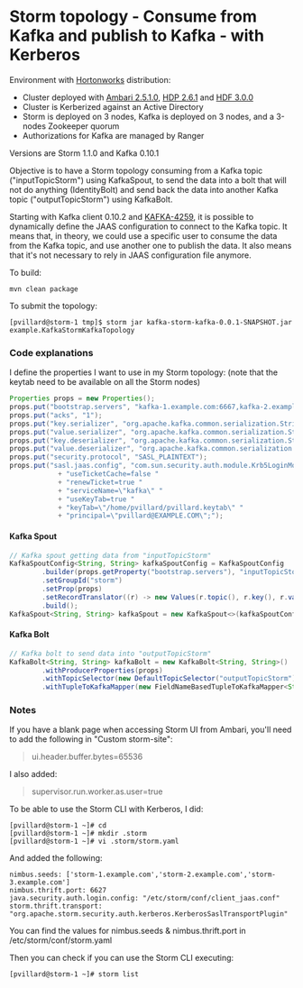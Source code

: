 # Storm topology - Consume from Kafka and publish to Kafka - with Kerberos

Environment with [Hortonworks](https://hortonworks.com/) distribution:
- Cluster deployed with [Ambari 2.5.1.0](https://docs.hortonworks.com/HDPDocuments/Ambari/Ambari-2.5.1.0/index.html), [HDP 2.6.1](https://docs.hortonworks.com/HDPDocuments/HDP2/HDP-2.6.1/index.html) and [HDF 3.0.0](https://docs.hortonworks.com/HDPDocuments/HDF3/HDF-3.0.0/index.html)
- Cluster is Kerberized against an Active Directory
- Storm is deployed on 3 nodes, Kafka is deployed on 3 nodes, and a 3-nodes Zookeeper quorum
- Authorizations for Kafka are managed by Ranger

Versions are Storm 1.1.0 and Kafka 0.10.1

Objective is to have a Storm topology consuming from a Kafka topic ("inputTopicStorm") using KafkaSpout, to send the data into a bolt that will not do anything (IdentityBolt) and send back the data into another Kafka topic ("outputTopicStorm") using KafkaBolt.

Starting with Kafka client 0.10.2 and [KAFKA-4259](https://issues.apache.org/jira/browse/KAFKA-4259), it is possible to dynamically define the JAAS configuration to connect to the Kafka topic. It means that, in theory, we could use a specific user to consume the data from the Kafka topic, and use another one to publish the data. It also means that it's not necessary to rely in JAAS configuration file anymore.

To build:

````
mvn clean package
````

To submit the topology:

````
[pvillard@storm-1 tmp]$ storm jar kafka-storm-kafka-0.0.1-SNAPSHOT.jar example.KafkaStormKafkaTopology
````

### Code explanations

I define the properties I want to use in my Storm topology:
(note that the keytab need to be available on all the Storm nodes)

````java
Properties props = new Properties();
props.put("bootstrap.servers", "kafka-1.example.com:6667,kafka-2.example.com:6667,kafka-3.example.com:6667");
props.put("acks", "1");
props.put("key.serializer", "org.apache.kafka.common.serialization.StringSerializer");
props.put("value.serializer", "org.apache.kafka.common.serialization.StringSerializer");
props.put("key.deserializer", "org.apache.kafka.common.serialization.StringDeserializer");
props.put("value.deserializer", "org.apache.kafka.common.serialization.StringDeserializer");
props.put("security.protocol", "SASL_PLAINTEXT");
props.put("sasl.jaas.config", "com.sun.security.auth.module.Krb5LoginModule required "
            + "useTicketCache=false "
            + "renewTicket=true "
            + "serviceName=\"kafka\" "
            + "useKeyTab=true "
            + "keyTab=\"/home/pvillard/pvillard.keytab\" "
            + "principal=\"pvillard@EXAMPLE.COM\";");
````

#### Kafka Spout

````java
// Kafka spout getting data from "inputTopicStorm"
KafkaSpoutConfig<String, String> kafkaSpoutConfig = KafkaSpoutConfig
        .builder(props.getProperty("bootstrap.servers"), "inputTopicStorm")
        .setGroupId("storm")
        .setProp(props)
        .setRecordTranslator((r) -> new Values(r.topic(), r.key(), r.value()), new Fields("topic", "key", "message"))
        .build();
KafkaSpout<String, String> kafkaSpout = new KafkaSpout<>(kafkaSpoutConfig);
````

#### Kafka Bolt

````java
// Kafka bolt to send data into "outputTopicStorm"
KafkaBolt<String, String> kafkaBolt = new KafkaBolt<String, String>()
        .withProducerProperties(props)
        .withTopicSelector(new DefaultTopicSelector("outputTopicStorm"))
        .withTupleToKafkaMapper(new FieldNameBasedTupleToKafkaMapper<String, String>());
````

### Notes

If you have a blank page when accessing Storm UI from Ambari, you'll need to add the following in "Custom storm-site":
> ui.header.buffer.bytes=65536

I also added:
> supervisor.run.worker.as.user=true

To be able to use the Storm CLI with Kerberos, I did:
````
[pvillard@storm-1 ~]# cd
[pvillard@storm-1 ~]# mkdir .storm
[pvillard@storm-1 ~]# vi .storm/storm.yaml
````

And added the following:

````properties
nimbus.seeds: ['storm-1.example.com','storm-2.example.com','storm-3.example.com']
nimbus.thrift.port: 6627
java.security.auth.login.config: "/etc/storm/conf/client_jaas.conf"
storm.thrift.transport: "org.apache.storm.security.auth.kerberos.KerberosSaslTransportPlugin"
````
You can find the values for nimbus.seeds & nimbus.thrift.port in /etc/storm/conf/storm.yaml

Then you can check if you can use the Storm CLI executing:
````
[pvillard@storm-1 ~]# storm list
````

